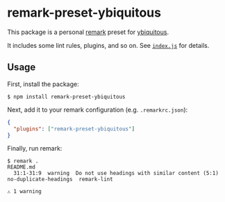 # remark-preset-ybiquitous

This package is a personal [remark](https://remark.js.org) preset for [ybiquitous](https://github.com/ybiquitous).

It includes some lint rules, plugins, and so on. See [`index.js`](./index.js) for details.

## Usage

First, install the package:

```console
$ npm install remark-preset-ybiquitous
```

Next, add it to your remark configuration (e.g. `.remarkrc.json`):

```json
{
  "plugins": ["remark-preset-ybiquitous"]
}
```

Finally, run remark:

```console
$ remark .
README.md
  31:1-31:9  warning  Do not use headings with similar content (5:1)  no-duplicate-headings  remark-lint

⚠ 1 warning
```
